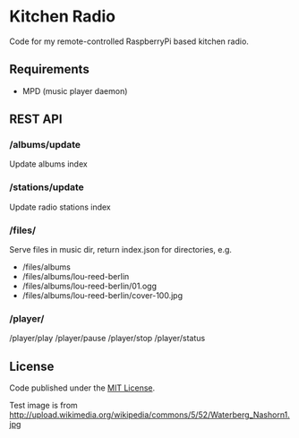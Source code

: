 Kitchen Radio
=============

Code for my remote-controlled RaspberryPi based kitchen radio.

Requirements
------------

* MPD (music player daemon)

REST API
--------

### /albums/update

Update albums index

### /stations/update

Update radio stations index

### /files/

Serve files in music dir, return index.json for directories, e.g.

* /files/albums
* /files/albums/lou-reed-berlin
* /files/albums/lou-reed-berlin/01.ogg
* /files/albums/lou-reed-berlin/cover-100.jpg

### /player/

/player/play
/player/pause
/player/stop
/player/status

License
-------

Code published under the [MIT License](LICENSE).

Test image is from http://upload.wikimedia.org/wikipedia/commons/5/52/Waterberg_Nashorn1.jpg
